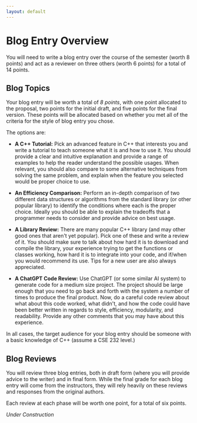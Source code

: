 ```yaml
---
layout: default
---
```


# Blog Entry Overview

You will need to write a blog entry over the course of the semester (worth 8 points) and act as a reviewer on three others (worth 6 points) for a total of 14 points.

## Blog Topics

Your blog entry will be worth a total of *8 points*, with one point allocated to the proposal, two points for the initial draft, and five points for the final version.  These points will be allocated based on whether you met all of the criteria for the style of blog entry you chose.

The options are:

+ **A C++ Tutorial:** Pick an advanced feature in C++ that interests you and write a tutorial to teach someone what it is and how to use it.  You should provide a clear and intuitive explanation and provide a range of examples to help the reader understand the possible usages.  When relevant, you should also compare to some alternative techniques from solving the same problem, and explain when the feature you selected would be proper choice to use.

+ **An Efficiency Comparison:** Perform an in-depth comparison of two different data structures or algorithms from the standard library (or other popular library) to identify the conditions where each is the proper choice.  Ideally you should be able to explain the tradeoffs that a programmer needs to consider and provide advice on best usage.

+ **A Library Review:** There are many popular C++ library (and may other good ones that aren't yet popular).  Pick one of these and write a review of it.  You should make sure to talk about how hard it is to download and compile the library, your experience trying to get the functions or classes working, how hard it is to integrate into your code, and if/when you would recommend its use.  Tips for a new user are also always appreciated.

+ **A ChatGPT Code Review:** Use ChatGPT (or some similar AI system) to generate code for a medium size project.  The project should be large enough that you need to go back and forth with the system a number of times to produce the final product.  Now, do a careful code review about what about this code worked, what didn't, and how the code could have been better written in regards to style, efficiency, modularity, and readability.  Provide any other comments that you may have about this experience.

In all cases, the target audience for your blog entry should be someone with a basic knowledge of C++ (assume a CSE 232 level.)

## Blog Reviews

You will review three blog entries, both in draft form (where you will provide advice to the writer) and in final form.  While the final grade for each blog entry will come from the instructors, they will rely heavily on these reviews and responses from the original authors.

Each review at each phase will be worth one point, for a total of six points.


*Under Construction*
